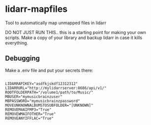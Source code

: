 # lidarr-mapfiles
Tool to automatically map unmapped files in lidarr

DO NOT JUST RUN THIS.. this is a starting point for making your own scripts.
Make a copy of your library and backup lidarr in case it kills everything.

## Debugging

Make a .env file and put your secrets there:

```

LIDARRAPIKEY="asdfkjskdf12312312"
LIDARRURL="http://mylidarrserver:8686/api/v1/"
ROOTFOLDERPATH="/volume1/path/to/Music/"
MBUSER="mymusicbrainzuser"
MBPASSWORD="mymusicbrainzpassword"
MOVEUNKNOWNALBUMSTOSUBFOLDER="[UNKNOWN]"
REMOVEM4AIFMP3="True"
REMOVEWMAIFOTHER="True"
REMOVEANYIFFLAC="True"

```